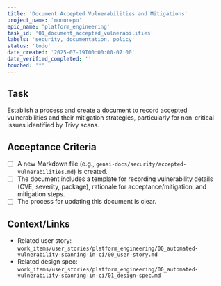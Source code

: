```yaml
---
title: 'Document Accepted Vulnerabilities and Mitigations'
project_name: 'monorepo'
epic_name: 'platform_engineering'
task_id: '01_document_accepted_vulnerabilities'
labels: 'security, documentation, policy'
status: 'todo'
date_created: '2025-07-19T00:00:00-07:00'
date_verified_completed: ''
touched: '*'
---
```


## Task

Establish a process and create a document to record accepted vulnerabilities and their mitigation strategies, particularly for non-critical issues identified by Trivy scans.

## Acceptance Criteria

- [ ] A new Markdown file (e.g., `genai-docs/security/accepted-vulnerabilities.md`) is created.
- [ ] The document includes a template for recording vulnerability details (CVE, severity, package), rationale for acceptance/mitigation, and mitigation steps.
- [ ] The process for updating this document is clear.

## Context/Links

- Related user story: `work_items/user_stories/platform_engineering/00_automated-vulnerability-scanning-in-ci/00_user-story.md`
- Related design spec: `work_items/user_stories/platform_engineering/00_automated-vulnerability-scanning-in-ci/01_design-spec.md`
